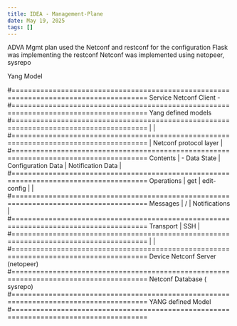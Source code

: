 ```yaml
---
title: IDEA - Management-Plane
date: May 19, 2025
tags: []
---
```


ADVA Mgmt plan used the Netconf and restconf for the configuration 
Flask was implementing the restconf
Netconf was implemented using netopeer, sysrepo


Yang Model

#=======================================================================================
                        Service Netconf Client -
#=======================================================================================
                        Yang defined models 
#=======================================================================================
                            |
                            |
#=======================================================================================
|                              Netconf protocol layer                                  |
#=======================================================================================
Contents     |        - Data State     |    Configuration Data    | Notification Data  | 
#=======================================================================================
Operations   |        get              |       edit-config        |                    |
#=======================================================================================
Messages     |               <rpc>/</rpc-reply>                   |   Notifications    |
#=======================================================================================
Transport    |                        SSH                                              |
#=======================================================================================
                            |
                            |
#=======================================================================================
                          Device 
                       Netconf Server (netopeer)
#=======================================================================================
                       Netconf Database ( sysrepo)
#=======================================================================================
                       YANG defined Model
#=======================================================================================

            
